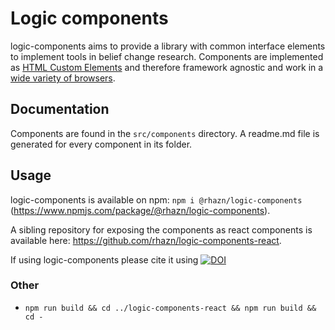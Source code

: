 # Logic components

logic-components aims to provide a library with common interface elements to implement tools in belief change research. Components are implemented as [HTML Custom Elements](https://html.spec.whatwg.org/multipage/custom-elements.html#custom-elements) and therefore framework agnostic and work in a [wide variety of browsers](https://caniuse.com/custom-elementsv1).

## Documentation
Components are found in the `src/components` directory. A readme.md file is generated for every component in its folder.

## Usage
logic-components is available on npm: `npm i @rhazn/logic-components`
(https://www.npmjs.com/package/@rhazn/logic-components).

A sibling repository for exposing the components as react components is available here: https://github.com/rhazn/logic-components-react.

If using logic-components please cite it using [![DOI](https://zenodo.org/badge/365273738.svg)](https://zenodo.org/badge/latestdoi/365273738)

### Other
- `npm run build && cd ../logic-components-react && npm run build && cd -`